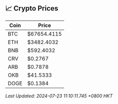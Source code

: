 ## 📈 Crypto Prices

| Coin | Price |
| ---- | ----- |
| BTC | $67654.4115 |
| ETH | $3482.4032 |
| BNB | $592.4032 |
| CRV | $0.2767 |
| ARB | $0.7878 |
| OKB | $41.5333 |
| DOGE | $0.1384 |

_Last Updated: 2024-07-23 11:10:11.745 +0800 HKT_